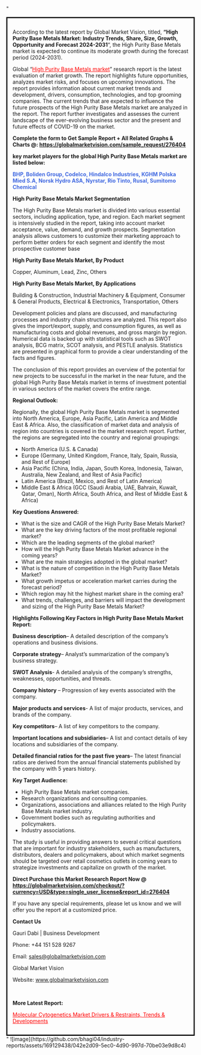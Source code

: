 "<div style='border: 3px solid black; padding: 1em;'>

According to the latest report by Global Market Vision, titled, <strong>“High Purity Base Metals Market: Industry Trends, Share, Size, Growth, Opportunity and Forecast 2024-2031</strong>“, the High Purity Base Metals market is expected to continue its moderate growth during the forecast period (2024-2031).

Global “<a style='color: #ff0000;' href='https://globalmarketvision.com/reports/global-high-purity-base-metals-market/276404'>High Purity Base Metals market</a>” research report is the latest evaluation of market growth. The report highlights future opportunities, analyzes market risks, and focuses on upcoming innovations. The report provides information about current market trends and development, drivers, consumption, technologies, and top grooming companies. The current trends that are expected to influence the future prospects of the High Purity Base Metals market are analyzed in the report. The report further investigates and assesses the current landscape of the ever-evolving business sector and the present and future effects of COVID-19 on the market.

<strong>Complete the form to Get Sample Report + All Related Graphs &amp; Charts @: <a style='color: #ff0000;' href='https://globalmarketvision.com/sample_request/276404?utm_source=linkedinPulse&utm_medium=SN&utm_campaign=SN'><strong>https://globalmarketvision.com/sample_request/276404</strong></a></strong>

<strong>key market players for the global High Purity Base Metals market are listed below:</strong>

<strong style='color: #4169e1;'>BHP, Boliden Group, Codelco, Hindalco Industries, KGHM Polska Mied S.A, Norsk Hydro ASA, Nyrstar, Rio Tinto, Rusal, Sumitomo Chemical</strong>

<strong>High Purity Base Metals Market Segmentation</strong>

The High Purity Base Metals market is divided into various essential sectors, including application, type, and region. Each market segment is intensively studied in the report, taking into account market acceptance, value, demand, and growth prospects. Segmentation analysis allows customers to customize their marketing approach to perform better orders for each segment and identify the most prospective customer base

<strong>High Purity Base Metals Market, By Product</strong>

Copper, Aluminum, Lead, Zinc, Others

<strong>High Purity Base Metals Market, By Applications</strong>

Building & Construction, Industrial Machinery & Equipment, Consumer & General Products, Electrical & Electronics, Transportation, Others

Development policies and plans are discussed, and manufacturing processes and industry chain structures are analyzed. This report also gives the import/export, supply, and consumption figures, as well as manufacturing costs and global revenues, and gross margin by region. Numerical data is backed up with statistical tools such as SWOT analysis, BCG matrix, SCOT analysis, and PESTLE analysis. Statistics are presented in graphical form to provide a clear understanding of the facts and figures.

The conclusion of this report provides an overview of the potential for new projects to be successful in the market in the near future, and the global High Purity Base Metals market in terms of investment potential in various sectors of the market covers the entire range.

<strong>Regional Outlook:</strong>

Regionally, the global High Purity Base Metals market is segmented into North America, Europe, Asia Pacific, Latin America and Middle East &amp; Africa. Also, the classification of market data and analysis of region into countries is covered in the market research report. Further, the regions are segregated into the country and regional groupings:
<ul>
  <li>North America (U.S. &amp; Canada)</li>
  <li>Europe (Germany, United Kingdom, France, Italy, Spain, Russia, and Rest of Europe)</li>
  <li>Asia Pacific (China, India, Japan, South Korea, Indonesia, Taiwan, Australia, New Zealand, and Rest of Asia Pacific)</li>
  <li>Latin America (Brazil, Mexico, and Rest of Latin America)</li>
  <li>Middle East &amp; Africa (GCC (Saudi Arabia, UAE, Bahrain, Kuwait, Qatar, Oman), North Africa, South Africa, and Rest of Middle East &amp; Africa)</li>
</ul>
<strong>Key Questions Answered:</strong>
<ul>
  <li>What is the size and CAGR of the High Purity Base Metals Market?</li>
  <li>What are the key driving factors of the most profitable regional market?</li>
  <li>Which are the leading segments of the global market?</li>
  <li>How will the High Purity Base Metals Market advance in the coming years?</li>
  <li>What are the main strategies adopted in the global market?</li>
  <li>What is the nature of competition in the High Purity Base Metals Market?</li>
  <li>What growth impetus or acceleration market carries during the forecast period?</li>
  <li>Which region may hit the highest market share in the coming era?</li>
  <li>What trends, challenges, and barriers will impact the development and sizing of the High Purity Base Metals Market?</li>
</ul>
<strong>Highlights Following Key Factors in High Purity Base Metals Market Report:</strong>

<strong>Business description</strong>– A detailed description of the company’s operations and business divisions.

<strong>Corporate strategy</strong>– Analyst’s summarization of the company’s business strategy.

<strong>SWOT Analysis</strong>- A detailed analysis of the company’s strengths, weaknesses, opportunities, and threats.

<strong>Company history</strong> – Progression of key events associated with the company.

<strong>Major products and services</strong>- A list of major products, services, and brands of the company.

<strong>Key competitors</strong>– A list of key competitors to the company.

<strong>Important locations and subsidiaries</strong>– A list and contact details of key locations and subsidiaries of the company.

<strong>Detailed financial ratios for the past five years</strong>– The latest financial ratios are derived from the annual financial statements published by the company with 5 years history.

<strong>Key Target Audience:</strong>
<ul>
  <li>High Purity Base Metals market companies.</li>
  <li>Research organizations and consulting companies.</li>
  <li>Organizations, associations and alliances related to the High Purity Base Metals market industry.</li>
  <li>Government bodies such as regulating authorities and policymakers.</li>
  <li>Industry associations.</li>
</ul>
The study is useful in providing answers to several critical questions that are important for industry stakeholders, such as manufacturers, distributors, dealers and policymakers, about which market segments should be targeted over retail cosmetics outlets in coming years to strategize investments and capitalize on growth of the market.

<strong>Direct Purchase this Market Research Report Now @ </strong><strong><a style='color: #ff0000;' href='https://globalmarketvision.com/checkout/?currency=USD&type=single_user_license&report_id=276404?utm_source=linkedinPulse&utm_medium=SN&utm_campaign=SN'><strong>https://globalmarketvision.com/checkout/?currency=USD&type=single_user_license&report_id=276404</strong></a></strong>

If you have any special requirements, please let us know and we will offer you the report at a customized price.
<p id='ember58' class='ember-view reader-content-blocks__paragraph'><strong>Contact Us</strong></p>
<p id='ember59' class='ember-view reader-content-blocks__paragraph'>Gauri Dabi | Business Development</p>
<p id='ember60' class='ember-view reader-content-blocks__paragraph'>Phone: +44 151 528 9267</p>
Email: <a href='mailto:sales@globalmarketvision.com'>sales@globalmarketvision.com</a>

Global Market Vision

Website: <a href='http://www.globalmarketvision.com'>www.globalmarketvision.com</a>

&nbsp;

<strong>More Latest Report:</strong>

<a style='color: #ff0000;' href='https://medium.com/@apurvashinde1994/molecular-cytogenetics-market-drivers-restraints-trends-developments-701d49ecb7b4'>Molecular Cytogenetics Market Drivers & Restraints, Trends & Developments</a>

</div>"
![image](https://github.com/bhagi04/industry-reports/assets/169129438/042e2d09-5ec0-4d90-997d-70be03e9d8c4)
